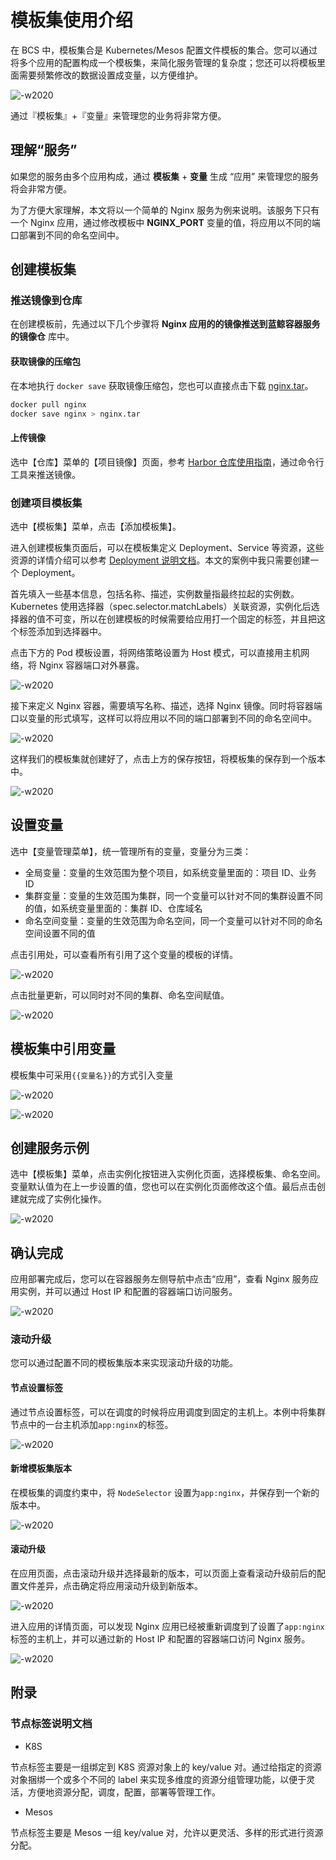 # 模板集使用介绍

在 BCS 中，模板集合是 Kubernetes/Mesos 配置文件模板的集合。您可以通过将多个应用的配置构成一个模板集，来简化服务管理的复杂度；您还可以将模板里面需要频繁修改的数据设置成变量，以方便维护。

![-w2020](../assets/image00.png)

通过『模板集』+『变量』来管理您的业务将非常方便。

## 理解“服务”

如果您的服务由多个应用构成，通过 **模板集** + **变量** 生成 “应用” 来管理您的服务将会非常方便。

为了方便大家理解，本文将以一个简单的 Nginx 服务为例来说明。该服务下只有一个 Nginx 应用，通过修改模板中 **NGINX_PORT** 变量的值，将应用以不同的端口部署到不同的命名空间中。

## 创建模板集

### 推送镜像到仓库

在创建模板前，先通过以下几个步骤将 **Nginx 应用的的镜像推送到蓝鲸容器服务的镜像仓** 库中。

#### 获取镜像的压缩包

在本地执行 `docker save` 获取镜像压缩包，您也可以直接点击下载 [nginx.tar](http://bktencent-1252002024.file.myqcloud.com/nginx.tar)。

```bash
docker pull nginx
docker save nginx > nginx.tar
```

#### 上传镜像
选中【仓库】菜单的【项目镜像】页面，参考 [Harbor 仓库使用指南](./HarborGuide.md)，通过命令行工具来推送镜像。


### 创建项目模板集
选中【模板集】菜单，点击【添加模板集】。

进入创建模板集页面后，可以在模板集定义 Deployment、Service 等资源，这些资源的详情介绍可以参考 [Deployment 说明文档](5.1/bcs/Function/k8s/workload/deployment.md)。本文的案例中我只需要创建一个 Deployment。

首先填入一些基本信息，包括名称、描述，实例数量指最终拉起的实例数。Kubernetes 使用选择器（spec.selector.matchLabels）关联资源，实例化后选择器的值不可变，所以在创建模板的时候需要给应用打一个固定的标签，并且把这个标签添加到选择器中。

点击下方的 Pod 模板设置，将网络策略设置为 Host 模式，可以直接用主机网络，将 Nginx 容器端口对外暴露。

![-w2020](../assets/image0211.png)

接下来定义 Nginx 容器，需要填写名称、描述，选择 Nginx  镜像。同时将容器端口以变量的形式填写，这样可以将应用以不同的端口部署到不同的命名空间中。

![-w2020](../assets/image0311.png)

这样我们的模板集就创建好了，点击上方的保存按钮，将模板集的保存到一个版本中。

![-w2020](../assets/image0411.png)

## 设置变量
选中【变量管理菜单】，统一管理所有的变量，变量分为三类：

- 全局变量：变量的生效范围为整个项目，如系统变量里面的：项目 ID、业务 ID
- 集群变量：变量的生效范围为集群，同一个变量可以针对不同的集群设置不同的值，如系统变量里面的：集群 ID、仓库域名
- 命名空间变量：变量的生效范围为命名空间，同一个变量可以针对不同的命名空间设置不同的值

点击引用处，可以查看所有引用了这个变量的模板的详情。

![-w2020](../assets/image0511.png)

点击批量更新，可以同时对不同的集群、命名空间赋值。

![-w2020](../assets/image0611.png)

## 模板集中引用变量
模板集中可采用`{{变量名}}`的方式引入变量

![-w2020](../assets/image13.png)

![-w2020](../assets/image14.png)


## 创建服务示例
选中【模板集】菜单，点击实例化按钮进入实例化页面，选择模板集、命名空间。变量默认值为在上一步设置的值，您也可以在实例化页面修改这个值。最后点击创建就完成了实例化操作。

![-w2020](../assets/image07.png)

## 确认完成
应用部署完成后，您可以在容器服务左侧导航中点击“应用”，查看 Nginx 服务应用实例，并可以通过 Host IP 和配置的容器端口访问服务。

![-w2020](../assets/image08.png)

### 滚动升级
您可以通过配置不同的模板集版本来实现滚动升级的功能。

#### 节点设置标签

通过节点设置标签，可以在调度的时候将应用调度到固定的主机上。本例中将集群节点中的一台主机添加`app:nginx`的标签。

![-w2020](../assets/image09.png)

#### 新增模板集版本

在模板集的调度约束中，将 `NodeSelector` 设置为`app:nginx`，并保存到一个新的版本中。

![-w2020](../assets/image10.png)

#### 滚动升级

在应用页面，点击滚动升级并选择最新的版本，可以页面上查看滚动升级前后的配置文件差异，点击确定将应用滚动升级到新版本。

![-w2020](../assets/image11.png)

进入应用的详情页面，可以发现 Nginx 应用已经被重新调度到了设置了`app:nginx`标签的主机上，并可以通过新的 Host IP 和配置的容器端口访问 Nginx 服务。

![-w2020](../assets/image12.png)

## 附录

### 节点标签说明文档

- K8S

节点标签主要是一组绑定到 K8S 资源对象上的 key/value 对。通过给指定的资源对象捆绑一个或多个不同的 label 来实现多维度的资源分组管理功能，以便于灵活，方便地资源分配，调度，配置，部署等管理工作。

- Mesos

节点标签主要是 Mesos 一组 key/value 对，允许以更灵活、多样的形式进行资源分配。
